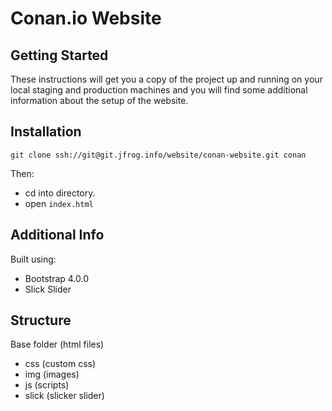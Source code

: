 # Conan.io Website
## Getting Started
These instructions will get you a copy of the project up and running on your local staging and production machines and you will find some additional information about the setup of the website. 
 
## Installation 
```
git clone ssh://git@git.jfrog.info/website/conan-website.git conan

```
Then:  
 - cd into directory. 
 - open `index.html` 
 
 ## Additional Info
 Built using:
 - Bootstrap 4.0.0
 - Slick Slider

## Structure
Base folder (html files)
- css (custom css)
- img (images)
- js (scripts)
- slick (slicker slider)